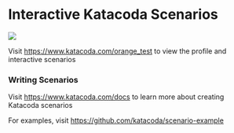 # Interactive Katacoda Scenarios

[![](http://shields.katacoda.com/katacoda/orange_test/count.svg)](https://www.katacoda.com/orange_test "Get your profile on Katacoda.com")

Visit https://www.katacoda.com/orange_test to view the profile and interactive scenarios

### Writing Scenarios
Visit https://www.katacoda.com/docs to learn more about creating Katacoda scenarios

For examples, visit https://github.com/katacoda/scenario-example
